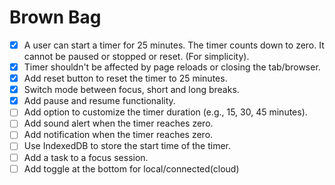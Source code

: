 # Brown Bag

- [x] A user can start a timer for 25 minutes. The timer counts down to zero. It cannot be paused or stopped or reset. (For simplicity).
- [x] Timer shouldn't be affected by page reloads or closing the tab/browser.
- [x] Add reset button to reset the timer to 25 minutes.
- [x] Switch mode between focus, short and long breaks.
- [x] Add pause and resume functionality.
- [ ] Add option to customize the timer duration (e.g., 15, 30, 45 minutes).
- [ ] Add sound alert when the timer reaches zero.
- [ ] Add notification when the timer reaches zero.
- [ ] Use IndexedDB to store the start time of the timer.
- [ ] Add a task to a focus session.
- [ ] Add toggle at the bottom for local/connected(cloud)
